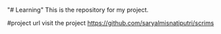"# Learning" 
This is the repository for my project.

#project url
visit the project https://github.com/saryalmisnatiputri/scrims
